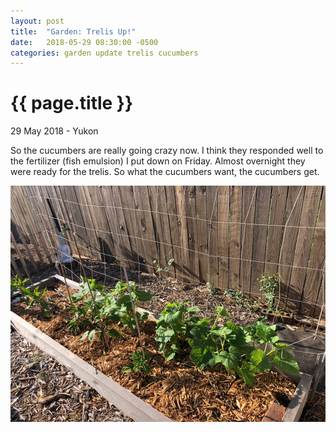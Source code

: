 ```yaml
---
layout: post
title:  "Garden: Trelis Up!"
date:   2018-05-29 08:30:00 -0500
categories: garden update trelis cucumbers
---
```


{{ page.title }}
================

<p class="meta">29 May 2018 - Yukon</p>

So the cucumbers are really going crazy now. I think they responded well to the fertilizer (fish emulsion) I put down on Friday. Almost overnight they were ready for the trelis. So what the cucumbers want, the cucumbers get.

![Trelis With Cucumbers](/images/posts/2018-05-29/trelis-with-cucumbers.jpg)

